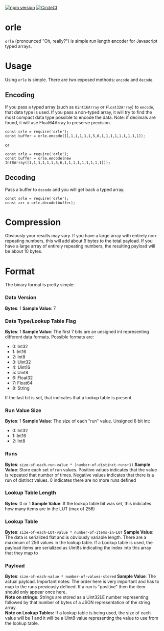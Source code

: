 [![npm version](https://badge.fury.io/js/orle.svg)](https://badge.fury.io/js/orle)
[![CircleCI](https://circleci.com/gh/jbreckman/orle.svg?style=svg)](https://circleci.com/gh/jbreckman/orle)

# orle
`orle` (pronounced "Oh, really?") is simple **r**un **l**ength **e**ncoder for Javascript typed arrays.  

# Usage
Using `orle` is simple.  There are two exposed methods: `encode` and `decode`.

## Encoding
If you pass a typed array (such as `Uint16Array` or `Float32Array`) to `encode`, that data type is used.  If you pass a non-typed array, it will try to find the most compact data type possible to encode the data.  Note: if decimals are found, it will use Float64Array to preserve precision.

```
const orle = require('orle');
const buffer = orle.encode([1,1,1,1,1,1,5,6,1,1,1,1,1,1,1,1,1]);
```
or
```
const orle = require('orle');
const buffer = orle.encode(new Int8Array([1,1,1,1,1,1,5,6,1,1,1,1,1,1,1,1,1]));
```

## Decoding
Pass a buffer to `decode` and you will get back a typed array. 

```
const orle = require('orle');
const arr = orle.decode(buffer);
```

# Compression
Obviously your results may vary.  If you have a large array with entirely non-repeating numbers, this will add about 9 bytes to the total payload.  If you have a large array of entirely repeating numbers, the resulting payload will be about 10 bytes.

# Format
The binary format is pretty simple:

### Data Version
**Bytes**: 1
**Sample Value**: 7


### Data Type/Lookup Table Flag
**Bytes**: 1
**Sample Value**: The first 7 bits are an unsigned int representing different data formats.  Possible formats are: 
* 0: Int32 
* 1: Int16 
* 2: Int8 
* 3: Uint32 
* 4: Uint16 
* 5: Uint8 
* 6: Float32 
* 7: Float64 
* 8: String  

If the last bit is set, that indicates that a lookup table is present

### Run Value Size
**Bytes**: 1
**Sample Value**: The size of each "run" value.  Unsigned 8 bit int:
* 0: Int32 
* 1: Int16 
* 2: Int8 

### Runs
**Bytes**: `size-of-each-run-value * (number-of-distinct-runs+1)`
**Sample Value**: Store each set of run values.  Positive values indicates that the value is repeated that number of times.  Negative values indicates that there is a run of distinct values.  0 indicates there are no more runs defined

### Lookup Table Length
**Bytes**: 0 or 1
**Sample Value**: If the lookup table bit was set, this indicates how many items are in the LUT (max of 256)

### Lookup Table
**Bytes**: `size-of-each-LUT-value * number-of-items-in-LUT`
**Sample Value**: The data is serialized flat and is obviously variable length.  There are a maximum of 256 values in the lookup table.  If a Lookup table is used, the payload items are serialized as Uint8s indicating the index into this array that they map to

### Payload
**Bytes**: `size-of-each-value * number-of-values-stored`
**Sample Value**: The actual payload.  Important notes:
The order here is very important and has to map to the runs previously defined.  If a run is "positive" then the item should only appear once here.  
**Note on strings:** Strings are stored as a Uint32LE number representing followed by that number of bytes of a JSON representation of the string array.  
**Note on Lookup Tables:** If a lookup table is being used, the size of each value will be 1 and it will be a Uint8 value representing the value to use from the lookup table.
